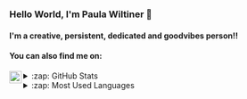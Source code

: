 ### Hello World, I'm Paula Wiltiner 👋

#### I'm a creative, persistent, dedicated and goodvibes person!!
<!--
**PaulaWiltiner/PaulaWiltiner** is a ✨ _special_ ✨ repository because its `README.md` (this file) appears on your GitHub profile.

Here are some ideas to get you started:

- 🔭 I’m currently working on ...
- 🌱 I’m currently learning ...
- 👯 I’m looking to collaborate on ...
- 🤔 I’m looking for help with ...
- 💬 Ask me about ...
- 📫 How to reach me: ...
- 😄 Pronouns: ...
- ⚡ Fun fact: ...
-->




#### You can also find me on:
[<img align="left" alt="holisitc_developer | LinkedIn" width="22px" src="https://cdn.jsdelivr.net/npm/simple-icons@v3/icons/linkedin.svg" />][linkedin]


<details>
  <summary>:zap: GitHub Stats</summary>

  <img align="left" alt="Paula Wiltiner's GitHub Stats" src="https://github-readme-stats.vercel.app/api?username=paulawiltiner&show_icons=true&hide_border=true" />

</details>

<details>
  <summary>:zap: Most Used Languages</summary>

<img align="left" alt="Paula Wiltiner's GitHub Top Languages" src="https://github-readme-stats.vercel.app/api/top-langs/?username=paulawiltiner" />

</details>

[linkedin]: https://www.linkedin.com/in/paula-wiltiner-santana-2a056719a/
